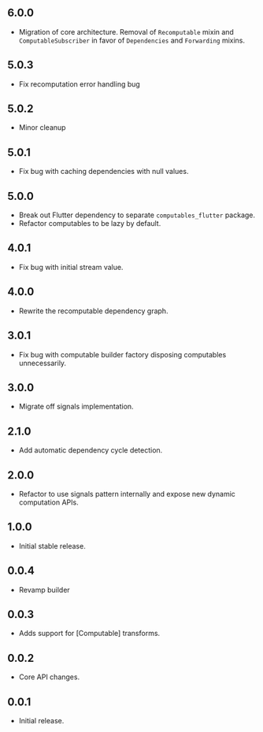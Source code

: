 ## 6.0.0

* Migration of core architecture. Removal of `Recomputable` mixin and `ComputableSubscriber` in favor of `Dependencies` and `Forwarding` mixins.

## 5.0.3

* Fix recomputation error handling bug

## 5.0.2

* Minor cleanup

## 5.0.1

* Fix bug with caching dependencies with null values.

## 5.0.0

* Break out Flutter dependency to separate `computables_flutter` package.
* Refactor computables to be lazy by default.

## 4.0.1

* Fix bug with initial stream value.

## 4.0.0

* Rewrite the recomputable dependency graph.

## 3.0.1

* Fix bug with computable builder factory disposing computables unnecessarily.

## 3.0.0

* Migrate off signals implementation.

## 2.1.0

* Add automatic dependency cycle detection.

## 2.0.0

* Refactor to use signals pattern internally and expose new dynamic computation APIs.

## 1.0.0

* Initial stable release.

## 0.0.4

* Revamp builder

## 0.0.3

* Adds support for [Computable] transforms.

## 0.0.2

* Core API changes.

## 0.0.1

* Initial release.

